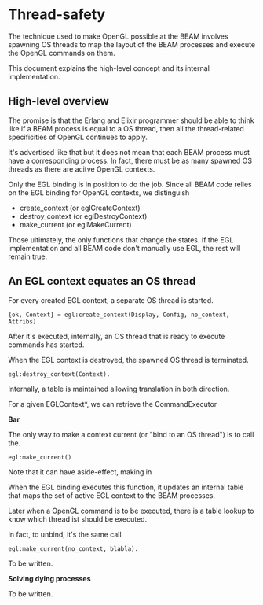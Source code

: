 # Thread-safety

The technique used to make OpenGL possible at the BEAM involves spawning OS 
threads to map the layout of the BEAM processes and execute the OpenGL commands 
on them.

This document explains the high-level concept and its internal implementation.

## High-level overview

The promise is that the Erlang and Elixir programmer should be able to think 
like if a BEAM process is equal to a OS thread, then all the thread-related 
specificities of OpenGL continues to apply.

It's advertised like that but it does not mean that each BEAM process must 
have a corresponding process. In fact, there must be as many spawned OS threads
as there are acitve OpenGL contexts.

Only the EGL binding is in position to do the job. 
Since all BEAM code relies on the EGL binding for OpenGL contexts, we distinguish

- create_context (or eglCreateContext)
- destroy_context (or eglDestroyContext)
- make_current (or eglMakeCurrent)

Those ultimately, the only functions that change the states. If the EGL
implementation and all BEAM code don't manually use EGL, the rest will remain
true.


## An EGL context equates an OS thread

For every created EGL context, a separate OS thread is started.

```
{ok, Context} = egl:create_context(Display, Config, no_context, Attribs).
```

After it's executed, internally, an OS thread that is ready to execute commands
has started.

When the EGL context is destroyed, the spawned OS thread is terminated.

```
egl:destroy_context(Context).
```

Internally, a table is maintained allowing translation in both direction.

For a given EGLContext*, we can retrieve the CommandExecutor

**Bar**

The only way to make a context current (or "bind to an OS thread") is to
call the.

```
egl:make_current()
```

Note that it can have  aside-effect, making in

When the EGL binding executes this function, it updates an internal table that
maps the set of active EGL context to the BEAM processes.

Later when a OpenGL command is to be executed, there is a table lookup to
know which thread ist should be executed.



In fact, to unbind, it's the same call

```
egl:make_current(no_context, blabla).
```

To be written.

**Solving dying processes**

To be written.